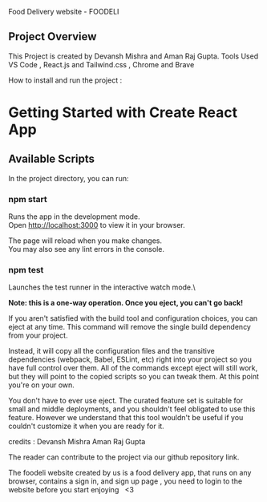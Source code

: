 Food Delivery website - FOODELI

## Project Overview


This Project is created by Devansh Mishra and Aman Raj Gupta.
Tools Used VS Code , React.js and Tailwind.css , Chrome and Brave

How to install and run the project :

# Getting Started with Create React App


## Available Scripts

In the project directory, you can run:

### npm start

Runs the app in the development mode.\
Open [http://localhost:3000](http://localhost:3000) to view it in your browser.

The page will reload when you make changes.\
You may also see any lint errors in the console.

### npm test

Launches the test runner in the interactive watch mode.\

**Note: this is a one-way operation. Once you eject, you can't go back!**

If you aren't satisfied with the build tool and configuration choices, you can eject at any time. This command will remove the single build dependency from your project.

Instead, it will copy all the configuration files and the transitive dependencies (webpack, Babel, ESLint, etc) right into your project so you have full control over them. All of the commands except eject will still work, but they will point to the copied scripts so you can tweak them. At this point you're on your own.

You don't have to ever use eject. The curated feature set is suitable for small and middle deployments, and you shouldn't feel obligated to use this feature. However we understand that this tool wouldn't be useful if you couldn't customize it when you are ready for it.

credits :
Devansh Mishra
Aman Raj Gupta

The reader can contribute to the project via our github repository link.

The foodeli website created by us is a food delivery app, that runs on any browser, contains a sign in, and sign up page , you need to login to the website before you start enjoying   <3